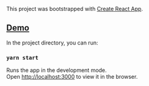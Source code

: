 This project was bootstrapped with [Create React App](https://github.com/facebook/create-react-app).

## [Demo](https://react-money-saver.vercel.app/)


In the project directory, you can run:

### `yarn start`

Runs the app in the development mode.<br />
Open [http://localhost:3000](http://localhost:3000) to view it in the browser.
